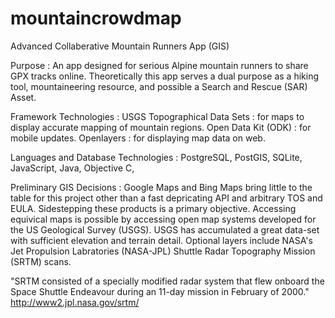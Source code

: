 mountaincrowdmap
================

Advanced Collaberative Mountain Runners App (GIS)

Purpose :
An app designed for serious Alpine mountain runners to share GPX tracks online. Theoretically this app serves a 
dual purpose as a hiking tool, mountaineering resource, and possible a Search and Rescue (SAR) Asset.

Framework Technologies :
USGS Topographical Data Sets : for maps to display accurate mapping of mountain regions.
Open Data Kit (ODK) : for mobile updates.
Openlayers : for displaying map data on web.

Languages and Database Technologies :
PostgreSQL, PostGIS, SQLite, JavaScript, Java, Objective C,  

Preliminary GIS Decisions :
Google Maps and Bing Maps bring little to the table for this project other than a fast depricating API
and arbitrary TOS and EULA. Sidestepping these products is a primary objective. Accessing equivical maps
is possible by accessing open map systems developed for the US Geological Survey (USGS). USGS has
accumulated a great data-set with sufficient elevation and terrain detail. Optional layers include 
NASA's Jet Propulsion Labratories (NASA-JPL) Shuttle Radar Topography Mission (SRTM) scans. 



"SRTM consisted of a specially modified radar system that flew onboard the Space Shuttle Endeavour during 
an 11-day mission in February of 2000."
http://www2.jpl.nasa.gov/srtm/

